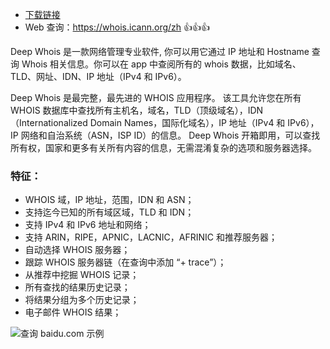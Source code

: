 * [下载链接](https://itunes.apple.com/cn/app/deep-whois/id328895000?mt=8)
* Web 查询：<https://whois.icann.org/zh> 👍👍👍

Deep Whois 是一款网络管理专业软件, 你可以用它通过 IP 地址和 Hostname 查询 Whois 相关信息。你可以在 app 中查阅所有的 whois 数据，比如域名、TLD、网址、IDN、IP 地址（IPv4 和 IPv6）。

Deep Whois 是最完整，最先进的 WHOIS 应用程序。
该工具允许您在所有 WHOIS 数据库中查找所有主机名，域名，TLD（顶级域名），IDN（Internationalized Domain Names，国际化域名），IP 地址（IPv4 和 IPv6），IP 网络和自治系统（ASN，ISP ID）的信息。
Deep Whois 开箱即用，可以查找所有权，国家和更多有关所有内容的信息，无需混淆复杂的选项和服务器选择。

### 特征：
- WHOIS 域，IP 地址，范围，IDN 和 ASN；
- 支持迄今已知的所有域区域，TLD 和 IDN；
- 支持 IPv4 和 IPv6 地址和网络；
- 支持 ARIN，RIPE，APNIC，LACNIC，AFRINIC 和推荐服务器；
- 自动选择 WHOIS 服务器；
- 跟踪 WHOIS 服务器链（在查询中添加 “+ trace”）；
- 从推荐中挖掘 WHOIS 记录；
- 所有查找的结果历史记录；
- 将结果分组为多个历史记录；
- 电子邮件 WHOIS 结果；

![查询 baidu.com 示例](https://upload-images.jianshu.io/upload_images/2648731-55ef7771d9c69010.PNG?imageMogr2/auto-orient/strip%7CimageView2/2/w/1240)
